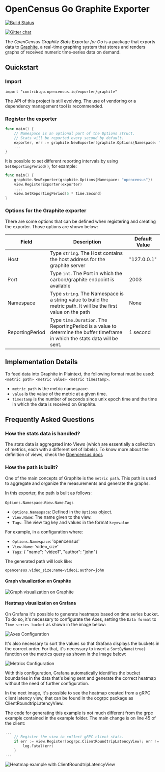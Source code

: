 # OpenCensus Go Graphite Exporter
[![Build Status][travis-image]][travis-url]

[travis-image]: https://travis-ci.org/census-ecosystem/opencensus-go-exporter-graphite.svg?branch=master
[travis-url]: https://travis-ci.org/census-ecosystem/opencensus-go-exporter-graphite
[![Gitter chat][gitter-image]][gitter-url]

The _OpenCensus Graphite Stats Exporter for Go_ is a package that
exports data to [Graphite](https://graphiteapp.org/), a real-time graphing system that stores and renders graphs of received numeric time-series data on demand.

## Quickstart

### Import

```
import "contrib.go.opencensus.io/exporter/graphite"
```

The API of this project is still evolving.
The use of vendoring or a dependency management tool is recommended.

### Register the exporter

```go
func main() {
    // Namespace is an optional part of the Options struct.
    // Stats will be reported every second by default.
    exporter, err := graphite.NewExporter(graphite.Options{Namespace: "opencensus"})
    ...
}
```

It is possible to set different reporting intervals by using `SetReportingPeriod()`, for example:

```go
func main() {
    graphite.NewExporter(graphite.Options{Namespace: "opencensus"})
    view.RegisterExporter(exporter)
    ....
    view.SetReportingPeriod(5 * time.Second)
}
```

### Options for the Graphite exporter

There are some options that can be defined when registering and creating the exporter. Those options are shown below:

| Field | Description | Default Value |
| ------ | ------ | ------ |
| Host | Type `string`. The Host contains the host address for the graphite server | "127.0.0.1" |
| Port | Type `int`. The Port in which the carbon/graphite endpoint is available | 2003
| Namespace | Type `string`. The Namespace is a string value to build the metric path. It will be the first value on the path | None |
| ReportingPeriod | Type `time.Duration`. The ReportingPeriod is a value to determine the buffer timeframe in which the stats data will be sent. | 1 second |


## Implementation Details

To feed data into Graphite in Plaintext, the following format must be used: `<metric path> <metric value> <metric timestamp>`.

  - `metric_path` is the metric namespace.
  - `value` is the value of the metric at a given time.
  - `timestamp` is the number of seconds since unix epoch time and the time in which the data is received on Graphite.

## Frequently Asked Questions

### How the stats data is handled?

The stats data is aggregated into Views (which are essentially a collection of metrics, each with a different set of labels). To know more about the definition of views, check the [Opencensus docs](https://github.com/census-instrumentation/opencensus-specs/blob/master/stats/Export.md)

### How the path is built?

One of the main concepts of Graphite is the `metric path`. This path is used to aggregate and organize the measurements and generate the graphs.

In this exporter, the path is built as follows:

`Options.Namespace`.`View.Name`.`Tags`

  - `Options.Namespace`: Defined in the `Options` object.
  - `View.Name`: The name given to the view.
  - `Tags`: The view tag key and values in the format `key=value`


For example, in a configuration where:

  - `Options.Namespace`: 'opencensus'
  - `View.Name`: 'video_size'
  - `Tags`: { "name": "video1", "author": "john"}

The generated path will look like:

`opencensus.video_size;name=video1;author=john`

#### Graph visualization on Graphite
![Graph visualization on Graphite](https://i.imgur.com/A4AExV8.png)

#### Heatmap visualization on Grafana

On Grafana it's possible to generate heatmaps based on time series bucket. To do so, it's necessary to configurate the Axes, setting the `Data format` to `Time series bucket` as shown in the image below:

![Axes Configuration](https://i.imgur.com/nAMAMz7.png)

It's also necessary to sort the values so that Grafana displays the buckets in the correct order. For that, it's necessary to insert a `SortByName(true)` function on the metrics query as shown in the image below:

![Metrics Configuration](https://i.imgur.com/UrmJ7H9.png)

With this configuration, Grafana automatically identifies the bucket boundaries in the data that's being sent and generate the correct heatmap without the need of further configuration.

In the next image, it's possible to see the heatmap created from  a gRPC client latency view, that can be found in the ocgrpc package as ClientRoundtripLatencyView.

The code for generating this example is not much different from the grpc example contained in the example folder. The main change is on line 45 of the client:

```go
...
    // Register the view to collect gRPC client stats.
	if err := view.Register(ocgrpc.ClientRoundtripLatencyView); err != nil {
		log.Fatal(err)
	}
...
```

![Heatmap example with ClientRoundtripLatencyView](https://i.imgur.com/gZc8QLf.png)

[gitter-image]: https://badges.gitter.im/census-instrumentation/lobby.svg
[gitter-url]: https://gitter.im/census-instrumentation/lobby?utm_source=badge&utm_medium=badge&utm_campaign=pr-badge&utm_content=badge
